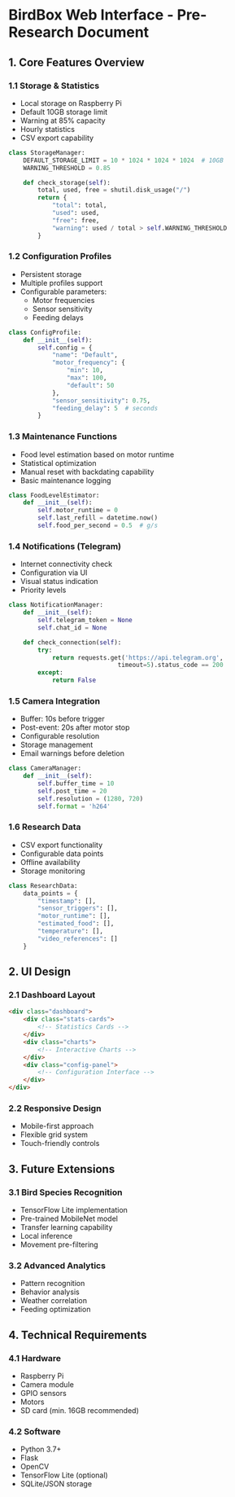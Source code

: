 # BirdBox Web Interface - Pre-Research Document

## 1. Core Features Overview

### 1.1 Storage & Statistics
- Local storage on Raspberry Pi
- Default 10GB storage limit
- Warning at 85% capacity
- Hourly statistics
- CSV export capability

```python
class StorageManager:
    DEFAULT_STORAGE_LIMIT = 10 * 1024 * 1024 * 1024  # 10GB
    WARNING_THRESHOLD = 0.85

    def check_storage(self):
        total, used, free = shutil.disk_usage("/")
        return {
            "total": total,
            "used": used,
            "free": free,
            "warning": used / total > self.WARNING_THRESHOLD
        }
```

### 1.2 Configuration Profiles
- Persistent storage
- Multiple profiles support
- Configurable parameters:
  - Motor frequencies
  - Sensor sensitivity
  - Feeding delays

```python
class ConfigProfile:
    def __init__(self):
        self.config = {
            "name": "Default",
            "motor_frequency": {
                "min": 10,
                "max": 100,
                "default": 50
            },
            "sensor_sensitivity": 0.75,
            "feeding_delay": 5  # seconds
        }
```

### 1.3 Maintenance Functions
- Food level estimation based on motor runtime
- Statistical optimization
- Manual reset with backdating capability
- Basic maintenance logging

```python
class FoodLevelEstimator:
    def __init__(self):
        self.motor_runtime = 0
        self.last_refill = datetime.now()
        self.food_per_second = 0.5  # g/s
```

### 1.4 Notifications (Telegram)
- Internet connectivity check
- Configuration via UI
- Visual status indication
- Priority levels

```python
class NotificationManager:
    def __init__(self):
        self.telegram_token = None
        self.chat_id = None

    def check_connection(self):
        try:
            return requests.get('https://api.telegram.org',
                              timeout=5).status_code == 200
        except:
            return False
```

### 1.5 Camera Integration
- Buffer: 10s before trigger
- Post-event: 20s after motor stop
- Configurable resolution
- Storage management
- Email warnings before deletion

```python
class CameraManager:
    def __init__(self):
        self.buffer_time = 10
        self.post_time = 20
        self.resolution = (1280, 720)
        self.format = 'h264'
```

### 1.6 Research Data
- CSV export functionality
- Configurable data points
- Offline availability
- Storage monitoring

```python
class ResearchData:
    data_points = {
        "timestamp": [],
        "sensor_triggers": [],
        "motor_runtime": [],
        "estimated_food": [],
        "temperature": [],
        "video_references": []
    }
```

## 2. UI Design

### 2.1 Dashboard Layout
```html
<div class="dashboard">
    <div class="stats-cards">
        <!-- Statistics Cards -->
    </div>
    <div class="charts">
        <!-- Interactive Charts -->
    </div>
    <div class="config-panel">
        <!-- Configuration Interface -->
    </div>
</div>
```

### 2.2 Responsive Design
- Mobile-first approach
- Flexible grid system
- Touch-friendly controls

## 3. Future Extensions

### 3.1 Bird Species Recognition
- TensorFlow Lite implementation
- Pre-trained MobileNet model
- Transfer learning capability
- Local inference
- Movement pre-filtering

### 3.2 Advanced Analytics
- Pattern recognition
- Behavior analysis
- Weather correlation
- Feeding optimization

## 4. Technical Requirements

### 4.1 Hardware
- Raspberry Pi
- Camera module
- GPIO sensors
- Motors
- SD card (min. 16GB recommended)

### 4.2 Software
- Python 3.7+
- Flask
- OpenCV
- TensorFlow Lite (optional)
- SQLite/JSON storage
